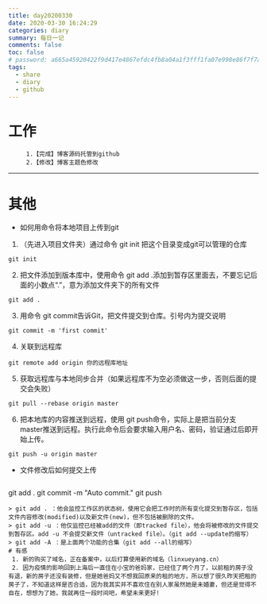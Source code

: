 ```yaml
---
title: day20200330
date: 2020-03-30 16:24:29
categories: diary
summary: 每日一记
comments: false
toc: false
# password: a665a45920422f9d417e4867efdc4fb8a04a1f3fff1fa07e998e86f7f7a27ae3
tags:
  - share
  - diary
  - github
---
```

# 工作
``` 日常
     1.【完成】博客源码托管到github
     2.【修改】博客主题色修改
 ```  
***

# 其他
  - 如何用命令将本地项目上传到git
  1. （先进入项目文件夹）通过命令 git init 把这个目录变成git可以管理的仓库
  ````
  git init
  ````
  2. 把文件添加到版本库中，使用命令 git add .添加到暂存区里面去，不要忘记后面的小数点“.”，意为添加文件夹下的所有文件
  ````
  git add .
  ````
  3. 用命令 git commit告诉Git，把文件提交到仓库。引号内为提交说明
  ````
  git commit -m 'first commit'
  ````
  4. 关联到远程库
  ````
  git remote add origin 你的远程库地址
  ````
  5. 获取远程库与本地同步合并（如果远程库不为空必须做这一步，否则后面的提交会失败）
  ````
  git pull --rebase origin master
  ````
  6. 把本地库的内容推送到远程，使用 git push命令，实际上是把当前分支master推送到远程。执行此命令后会要求输入用户名、密码，验证通过后即开始上传。
  ````
  git push -u origin master
  ````
  - 文件修改后如何提交上传
    ````
  git add .
  git commit -m "Auto commit." 
  git push
  ````
  > git add . ：他会监控工作区的状态树，使用它会把工作时的所有变化提交到暂存区，包括文件内容修改(modified)以及新文件(new)，但不包括被删除的文件。
  > git add -u ：他仅监控已经被add的文件（即tracked file），他会将被修改的文件提交到暂存区。add -u 不会提交新文件（untracked file）。（git add --update的缩写）
  > git add -A ：是上面两个功能的合集（git add --all的缩写）
# 有感
   1. 新的购买了域名，正在备案中，以后打算使用新的域名（linxueyang.cn）
   2. 因为疫情的影响回到上海后一直住在小宝的爸妈家，已经住了两个月了，以前租的房子没有退，新的房子还没有装修，但是她爸妈又不想我回原来的租的地方，所以想了很久昨天把租的房子了，不知道这样是否合适，因为我其实并不喜欢住在别人家虽然她是未婚妻，但还是觉得不自在，想想为了她，我就再住一段时间吧，希望未来更好!
